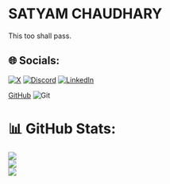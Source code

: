 # SATYAM CHAUDHARY
<!-- 🔭 I’m currently working on Macro-Check.<br>👯 I’m looking to collaborate on Ai and full stack projects.<br>🌱 I’m currently Deep Learning. -->
This too shall pass.


## 🌐 Socials:
 [![X](https://img.shields.io/badge/X-black.svg?logo=X&logoColor=white)](https://x.com/sattu3108) [![Discord](https://img.shields.io/badge/Discord-%237289DA.svg?logo=discord&logoColor=white)](https://discord.gg/sattu3108) [![LinkedIn](https://img.shields.io/badge/LinkedIn-%230077B5.svg?logo=linkedin&logoColor=white)](https://linkedin.com/in/satyam-chaudhary-053742218/)

[GitHub](https://img.shields.io/badge/github-%23121011.svg?style=for-the-badge&logo=github&logoColor=white) ![Git](https://img.shields.io/badge/git-%23F05033.svg?style=for-the-badge&logo=git&logoColor=white)
# 📊 GitHub Stats:
![](https://github-readme-stats.vercel.app/api?username=Satyam-Chaudhary&theme=dark&hide_border=false&include_all_commits=false&count_private=true)<br/>
![](https://nirzak-streak-stats.vercel.app/?user=Satyam-Chaudhary&theme=dark&hide_border=false)<br/>
![](https://github-readme-stats.vercel.app/api/top-langs/?username=Satyam-Chaudhary&theme=dark&hide_border=false&include_all_commits=false&count_private=true&layout=compact)

<!-- Proudly created with GPRM ( https://gprm.itsvg.in ) -->
